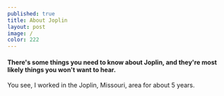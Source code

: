 ```yaml
---
published: true
title: About Joplin
layout: post
image: /
color: 222
---
```



#### There's some things you need to know about Joplin, and they're most likely things you won't want to hear.

You see, I worked in the Joplin, Missouri, area for about 5 years.
